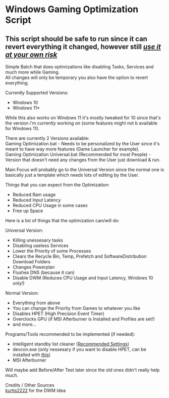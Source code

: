 # Windows Gaming Optimization Script
## **This script should be safe to run since it can revert everything it changed, however still <ins>_use it at your own risk_<ins/>**

Simple Batch that does optimizations like disabling Tasks, Services and much more while Gaming.<br/>
All changes will only be temporary you also have the option to revert everything.

Currently Supported Versions:
- Windows 10
- Windows 11*

While this also works on Windows 11 it's mostly tweaked for 10 since that's the version i'm currently working on (some features might not b available for Windows 11). 

There are currently 2 Versions available:<br/>
Gaming Optimization.bat - Needs to be personalized by the User since it's meant to have way more features (Game Launcher for example).<br/>
Gaming Optimization Universal.bat (Recommended for most People) - Version that doesn't need any changes from the User just download & run.

Main Focus will probably go to the Universal Version since the normal one is basically just a template which needs lots of editing by the User.

Things that you can expect from the Optimization:<br/>
- Reduced Ram usage
- Reduced Input Latency
- Reduced CPU Usage in some cases
- Free up Space

Here is a list of things that the optimization can/will do:

Universal Version:<br/>
- Killing unessesary tasks
- Disabling useless Services
- Lower the Priority of some Processes
- Clears the Recycle Bin, Temp, Prefetch and SoftwareDistribution Download Folders
- Changes Powerplan
- Flushes DNS (because it can)
- Disable DWM (Reduces CPU Usage and Input Latency, Windows 10 only!)

Normal Version:<br/>
- Everything from above
- You can change the Priority from Games to whatever you like
- Disables HPET (High Precision Event Timer)
- Overclocks GPU (if MSI Afterburner is Installed and Profiles are set!)
- and more...

Programs/Tools recommended to be implemented (if needed):<br/>
- Intelligent standby list cleaner ([Recommended Settings](https://i.imgur.com/VzWXyA7.png))
- devcon.exe (only nessesary if you want to disable HPET, can be installed with [this](https://github.com/Drawbackz/DevCon-Installer))<br/>
- MSI Afterburner

Will maybe add Before/After Test later since the old ones didn't really help much.

Credits / Other Sources<br/>
[kurtis2222](https://github.com/kurtis2222/win10_dwm_tool) for the DWM Idea<br/>
